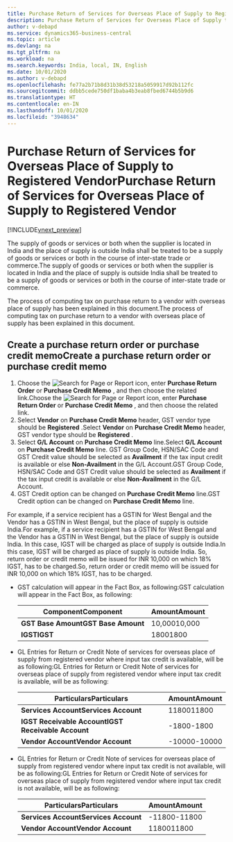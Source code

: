```yaml
---
title: Purchase Return of Services for Overseas Place of Supply to Registered Vendor
description: Purchase Return of Services for Overseas Place of Supply to Registered Vendor
author: v-debapd
ms.service: dynamics365-business-central
ms.topic: article
ms.devlang: na
ms.tgt_pltfrm: na
ms.workload: na
ms.search.keywords: India, local, IN, English
ms.date: 10/01/2020
ms.author: v-debapd
ms.openlocfilehash: fe77a2b71b8d31b38d53218a5059917d92b112fc
ms.sourcegitcommit: ddbb5cede750df1baba4b3eab8fbed6744b5b9d6
ms.translationtype: HT
ms.contentlocale: en-IN
ms.lasthandoff: 10/01/2020
ms.locfileid: "3948634"
---
```

# <a name="purchase-return-of-services-for-overseas-place-of-supply-to-registered-vendor"></a><span data-ttu-id="14028-103">Purchase Return of Services for Overseas Place of Supply to Registered Vendor</span><span class="sxs-lookup"><span data-stu-id="14028-103">Purchase Return of Services for Overseas Place of Supply to Registered Vendor</span></span>

[!INCLUDE[vnext_preview](../../includes/vnext_preview.md)]

<span data-ttu-id="14028-104">The supply of goods or services or both when the supplier is located in India and the place of supply is outside India shall be treated to be a supply of goods or services or both in the course of inter-state trade or commerce.</span><span class="sxs-lookup"><span data-stu-id="14028-104">The supply of goods or services or both when the supplier is located in India and the place of supply is outside India shall be treated to be a supply of goods or services or both in the course of inter-state trade or commerce.</span></span>

<span data-ttu-id="14028-105">The process of computing tax on purchase return to a vendor with overseas place of supply has been explained in this document.</span><span class="sxs-lookup"><span data-stu-id="14028-105">The process of computing tax on purchase return to a vendor with overseas place of supply has been explained in this document.</span></span>

## <a name="create-a-purchase-return-order-or-purchase-credit-memo"></a><span data-ttu-id="14028-106">Create a purchase return order or purchase credit memo</span><span class="sxs-lookup"><span data-stu-id="14028-106">Create a purchase return order or purchase credit memo</span></span>

1. <span data-ttu-id="14028-107">Choose the ![Search for Page or Report](image/search_small.png "Search for Page or Report icon") icon, enter **Purchase Return Order** or **Purchase Credit Memo** , and then choose the related link.</span><span class="sxs-lookup"><span data-stu-id="14028-107">Choose the ![Search for Page or Report](image/search_small.png "Search for Page or Report icon") icon, enter **Purchase Return Order** or **Purchase Credit Memo** , and then choose the related link.</span></span>
2. <span data-ttu-id="14028-108">Select **Vendor** on **Purchase Credit Memo** header, GST vendor type should be **Registered** .</span><span class="sxs-lookup"><span data-stu-id="14028-108">Select **Vendor** on **Purchase Credit Memo** header, GST vendor type should be **Registered** .</span></span>
3. <span data-ttu-id="14028-109">Select **G/L Account** on **Purchase Credit Memo** line.</span><span class="sxs-lookup"><span data-stu-id="14028-109">Select **G/L Account** on **Purchase Credit Memo** line.</span></span> <span data-ttu-id="14028-110">GST Group Code, HSN/SAC Code and GST Credit value should be selected as **Availment** if the tax input credit is available or else **Non-Availment** in the G/L Account.</span><span class="sxs-lookup"><span data-stu-id="14028-110">GST Group Code, HSN/SAC Code and GST Credit value should be selected as **Availment** if the tax input credit is available or else **Non-Availment** in the G/L Account.</span></span> 
4. <span data-ttu-id="14028-111">GST Credit option can be changed on **Purchase Credit Memo** line.</span><span class="sxs-lookup"><span data-stu-id="14028-111">GST Credit option can be changed on **Purchase Credit Memo** line.</span></span>

<span data-ttu-id="14028-112">For example, if a service recipient has a GSTIN for West Bengal and the Vendor has a GSTIN in West Bengal, but the place of supply is outside India.</span><span class="sxs-lookup"><span data-stu-id="14028-112">For example, if a service recipient has a GSTIN for West Bengal and the Vendor has a GSTIN in West Bengal, but the place of supply is outside India.</span></span> <span data-ttu-id="14028-113">In this case, IGST will be charged as place of supply is outside India.</span><span class="sxs-lookup"><span data-stu-id="14028-113">In this case, IGST will be charged as place of supply is outside India.</span></span> <span data-ttu-id="14028-114">So, return order or credit memo will be issued for INR 10,000 on which 18% IGST, has to be charged.</span><span class="sxs-lookup"><span data-stu-id="14028-114">So, return order or credit memo will be issued for INR 10,000 on which 18% IGST, has to be charged.</span></span>

- <span data-ttu-id="14028-115">GST calculation will appear in the Fact Box, as following:</span><span class="sxs-lookup"><span data-stu-id="14028-115">GST calculation will appear in the Fact Box, as following:</span></span>
    
    |<span data-ttu-id="14028-116">Component</span><span class="sxs-lookup"><span data-stu-id="14028-116">Component</span></span>|<span data-ttu-id="14028-117">Amount</span><span class="sxs-lookup"><span data-stu-id="14028-117">Amount</span></span>|
    |----------------------------------|---------------------------------------|  
    |<span data-ttu-id="14028-118">**GST Base Amount**</span><span class="sxs-lookup"><span data-stu-id="14028-118">**GST Base Amount**</span></span>|<span data-ttu-id="14028-119">10,000</span><span class="sxs-lookup"><span data-stu-id="14028-119">10,000</span></span>|  
    |<span data-ttu-id="14028-120">**IGST**</span><span class="sxs-lookup"><span data-stu-id="14028-120">**IGST**</span></span>|<span data-ttu-id="14028-121">1800</span><span class="sxs-lookup"><span data-stu-id="14028-121">1800</span></span>|  

- <span data-ttu-id="14028-122">GL Entries for Return or Credit Note of services for overseas place of supply from registered vendor where input tax credit is available, will be as following:</span><span class="sxs-lookup"><span data-stu-id="14028-122">GL Entries for Return or Credit Note of services for overseas place of supply from registered vendor where input tax credit is available, will be as following:</span></span>

    |<span data-ttu-id="14028-123">Particulars</span><span class="sxs-lookup"><span data-stu-id="14028-123">Particulars</span></span>|<span data-ttu-id="14028-124">Amount</span><span class="sxs-lookup"><span data-stu-id="14028-124">Amount</span></span>|
    |----------------------------------|---------------------------------------|  
    |<span data-ttu-id="14028-125">**Services Account**</span><span class="sxs-lookup"><span data-stu-id="14028-125">**Services Account**</span></span>|<span data-ttu-id="14028-126">11800</span><span class="sxs-lookup"><span data-stu-id="14028-126">11800</span></span>|  
    |<span data-ttu-id="14028-127">**IGST Receivable Account**</span><span class="sxs-lookup"><span data-stu-id="14028-127">**IGST Receivable Account**</span></span>|<span data-ttu-id="14028-128">-1800</span><span class="sxs-lookup"><span data-stu-id="14028-128">-1800</span></span>|  
    |<span data-ttu-id="14028-129">**Vendor Account**</span><span class="sxs-lookup"><span data-stu-id="14028-129">**Vendor Account**</span></span>|<span data-ttu-id="14028-130">-10000</span><span class="sxs-lookup"><span data-stu-id="14028-130">-10000</span></span>|

- <span data-ttu-id="14028-131">GL Entries for Return or Credit Note of services for overseas place of supply from registered vendor where input tax credit is not available, will be as following:</span><span class="sxs-lookup"><span data-stu-id="14028-131">GL Entries for Return or Credit Note of services for overseas place of supply from registered vendor where input tax credit is not available, will be as following:</span></span>

    |<span data-ttu-id="14028-132">Particulars</span><span class="sxs-lookup"><span data-stu-id="14028-132">Particulars</span></span>|<span data-ttu-id="14028-133">Amount</span><span class="sxs-lookup"><span data-stu-id="14028-133">Amount</span></span>|
    |----------------------------------|---------------------------------------|  
    |<span data-ttu-id="14028-134">**Services Account**</span><span class="sxs-lookup"><span data-stu-id="14028-134">**Services Account**</span></span>|<span data-ttu-id="14028-135">-11800</span><span class="sxs-lookup"><span data-stu-id="14028-135">-11800</span></span>|  
    |<span data-ttu-id="14028-136">**Vendor Account**</span><span class="sxs-lookup"><span data-stu-id="14028-136">**Vendor Account**</span></span>|<span data-ttu-id="14028-137">11800</span><span class="sxs-lookup"><span data-stu-id="14028-137">11800</span></span>|






































